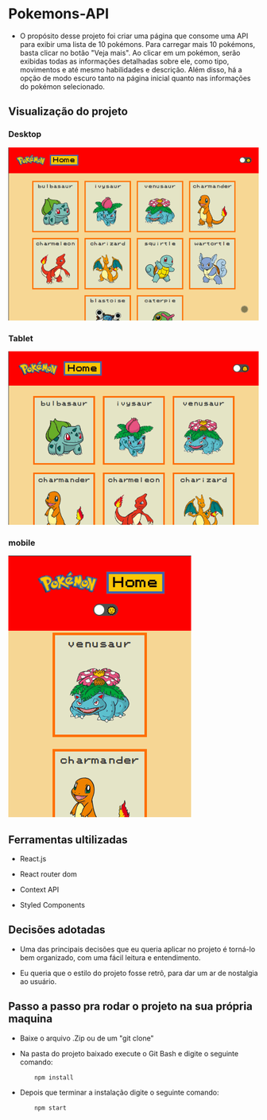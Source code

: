 # Pokemons-API

 - O propósito desse projeto foi criar uma página que consome uma API para exibir uma lista de 10 pokémons. Para carregar mais 10 pokémons, basta clicar no botão "Veja mais". Ao clicar em um pokémon, serão exibidas todas as informações detalhadas sobre ele, como tipo, movimentos e até mesmo habilidades e descrição. Além disso, há a opção de modo escuro tanto na página inicial quanto nas informações do pokémon selecionado.
 
## Visualização do projeto

### Desktop
<img src="./design/desktop.gif" alt="página em Desktop" />

### Tablet
<img src="./design/tablet.gif" alt="página em Tablet" />

### mobile
<img src="./design/mobile.gif" alt="página em Mobile" />

## Ferramentas ultilizadas

- React.js

- React router dom

- Context API

- Styled Components

## Decisões adotadas

- Uma das principais decisões que eu queria aplicar no projeto é torná-lo bem organizado, com uma fácil leitura e entendimento.

- Eu queria que o estilo do projeto fosse retrô, para dar um ar de nostalgia ao usuário.

## Passo a passo pra rodar o projeto na sua própria maquina

- Baixe o arquivo .Zip ou de um "git clone"

- Na pasta do projeto baixado execute o Git Bash e digite o seguinte comando:

    `````
        npm install
    `````

- Depois que terminar a instalação digite o seguinte comando:

    ````
        npm start
    ````